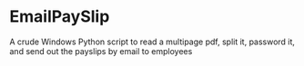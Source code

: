 # EmailPaySlip
A crude Windows Python script to read a multipage pdf, split it, password it, and send out the payslips by email to employees
